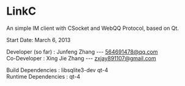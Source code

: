 
LinkC
=====
An simple IM client with CSocket and WebQQ Protocol, based on Qt.

Start Date: March 6, 2013

Developer (so far)    : Junfeng Zhang  --- <564691478@qq.com>        
Co-Developer          : Xing Jie Zhang --- <zxjay891107@gmail.com>

Build Dependencies    : libsqlite3-dev qt-4      
Runtime Dependencies  : qt-4
